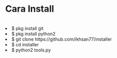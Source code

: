 # Cara Install
<br>
<li> $ pkg install git<br>
<li> $ pkg install python2<br>
<li> $ git clone https://github.com/ikhsan77/installer<br>
<li> $ cd installer<br>
<li> $ python2 tools.py<br>
